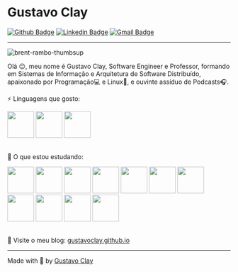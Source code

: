 # Gustavo Clay

[![Github Badge](https://img.shields.io/badge/-Github-000?style=flat-square&logo=Github&logoColor=white&link=https://github.com/gustavoclay)](https://github.com/gustavoclay)
[![Linkedin Badge](https://img.shields.io/badge/-LinkedIn-blue?style=flat-square&logo=Linkedin&logoColor=white&link=https://www.linkedin.com/in/gustavoclay/)](https://www.linkedin.com/in/gustavoclay/)
[![Gmail Badge](https://img.shields.io/badge/-Gmail-c14438?style=flat-square&logo=Gmail&logoColor=white&link=mailto:gustavoclay@gmail.com)](mailto:gustavoclay@gmail.com)

---
![brent-rambo-thumbsup](https://github.com/gustavoclay/gustavoclay/assets/7647563/f616a0cc-8546-4ff5-bf36-6ce446367909)

Olá 😉, meu nome é Gustavo Clay, Software Engineer e Professor, formando em Sistemas de Informação e Arquitetura de Software Distribuído, apaixonado por Programação💻 e Linux💙, e ouvinte assíduo de Podcasts🎧. <br />

⚡ Linguagens que gosto:
<br />
<div>
  <img src="https://cdn.jsdelivr.net/gh/devicons/devicon/icons/java/java-original-wordmark.svg" width="60" height="60"/>
  <img src="https://cdn.jsdelivr.net/gh/devicons/devicon/icons/javascript/javascript-original.svg" width="60" height="60"/>
  <img src="https://cdn.jsdelivr.net/gh/devicons/devicon/icons/typescript/typescript-original.svg" width="60" height="60"/>
</div>
<br />

🌱 O que estou estudando:
<br />
<div>
  <img src="https://cdn.jsdelivr.net/gh/devicons/devicon/icons/spring/spring-original-wordmark.svg" width="60" height="60"/>
  <img src="https://raw.githubusercontent.com/quarkusio/quarkusio.github.io/f88d9692638a0c1b8235a871ef80e3bf864b8f7f/assets/images/stickers/sticker_logo_vertical.png" width="60" height="60">
  <img src="https://cdn.jsdelivr.net/gh/devicons/devicon/icons/nodejs/nodejs-original-wordmark.svg" width="60" height="60"/>
  <img src="https://cdn.jsdelivr.net/gh/devicons/devicon/icons/nestjs/nestjs-plain-wordmark.svg" width="60" height="60"/>
  <img src="https://cdn.jsdelivr.net/gh/devicons/devicon/icons/react/react-original.svg" width="60" height="60"/>
  <img src="https://cdn.jsdelivr.net/gh/devicons/devicon/icons/angularjs/angularjs-original.svg" width="60" height="60"/>
  <img src="https://cdn.jsdelivr.net/gh/devicons/devicon/icons/docker/docker-original-wordmark.svg" width="60" height="60"/>
  <img src="https://cdn.jsdelivr.net/gh/devicons/devicon/icons/kubernetes/kubernetes-plain-wordmark.svg" width="60" height="60"/>
  <img src="https://cdn.jsdelivr.net/gh/devicons/devicon/icons/amazonwebservices/amazonwebservices-original-wordmark.svg" width="60" height="60" />
  <img src="https://cdn.jsdelivr.net/gh/devicons/devicon/icons/bash/bash-original.svg" width="60" height="60"/>
  <img src="https://cdn.jsdelivr.net/gh/devicons/devicon/icons/linux/linux-original.svg" width="60" height="60"/>
</div>
<br />

💬 Visite o meu blog:  [gustavoclay.github.io](https://gustavoclay.github.io/posts/)

---
Made with 💜 by [Gustavo Clay](https://github.com/gustavoclay)
